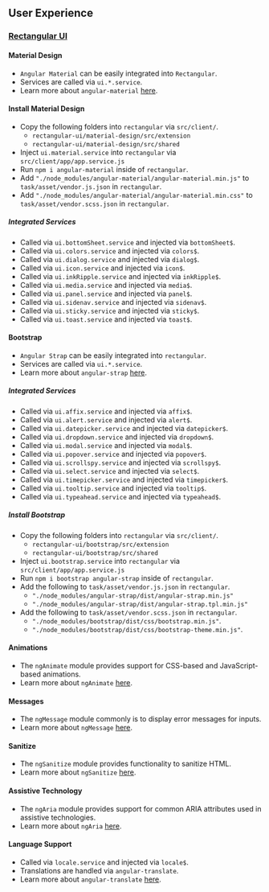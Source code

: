 ## User Experience

### [Rectangular UI](https://github.com/abbotto/rectangular-ui.git)

#### Material Design
- `Angular Material` can be easily integrated into `Rectangular`.
- Services are called via `ui.*.service`.
- Learn more about `angular-material` [here](https://material.angularjs.org/latest/).

#### Install Material Design

- Copy the following folders into `rectangular` via `src/client/`.
	- `rectangular-ui/material-design/src/extension`
	- `rectangular-ui/material-design/src/shared`
- Inject `ui.material.service` into `rectangular` via `src/client/app/app.service.js`
- Run `npm i angular-material` inside of `rectangular`.
- Add `"./node_modules/angular-material/angular-material.min.js"` to `task/asset/vendor.js.json` in `rectangular`.
- Add `"./node_modules/angular-material/angular-material.min.css"` to `task/asset/vendor.scss.json` in `rectangular`.

##### Integrated Services
- Called via `ui.bottomSheet.service` and injected via `bottomSheet$`.
- Called via `ui.colors.service` and injected via `colors$`.
- Called via `ui.dialog.service` and injected via `dialog$`.
- Called via `ui.icon.service` and injected via `icon$`.
- Called via `ui.inkRipple.service` and injected via `inkRipple$`.
- Called via `ui.media.service` and injected via `media$`.
- Called via `ui.panel.service` and injected via `panel$`.
- Called via `ui.sidenav.service` and injected via `sidenav$`.
- Called via `ui.sticky.service` and injected via `sticky$`.
- Called via `ui.toast.service` and injected via `toast$`.

#### Bootstrap
- `Angular Strap` can be easily integrated into `rectangular`.
- Services are called via `ui.*.service`.
- Learn more about `angular-strap` [here](https://mgcrea.github.io/angular-strap/).

##### Integrated Services
- Called via `ui.affix.service` and injected via `affix$`.
- Called via `ui.alert.service` and injected via `alert$`.
- Called via `ui.datepicker.service` and injected via `datepicker$`.
- Called via `ui.dropdown.service` and injected via `dropdown$`.
- Called via `ui.modal.service` and injected via `modal$`.
- Called via `ui.popover.service` and injected via `popover$`.
- Called via `ui.scrollspy.service` and injected via `scrollspy$`.
- Called via `ui.select.service` and injected via `select$`.
- Called via `ui.timepicker.service` and injected via `timepicker$`.
- Called via `ui.tooltip.service` and injected via `tooltip$`.
- Called via `ui.typeahead.service` and injected via `typeahead$`.

##### Install Bootstrap

- Copy the following folders into `rectangular` via `src/client/`.
	- `rectangular-ui/bootstrap/src/extension`
	- `rectangular-ui/bootstrap/src/shared`
- Inject `ui.bootstrap.service` into `rectangular` via `src/client/app/app.service.js`
- Run `npm i bootstrap angular-strap` inside of `rectangular`.
- Add the following to `task/asset/vendor.js.json` in `rectangular`.
	- `"./node_modules/angular-strap/dist/angular-strap.min.js"` 
	- `"./node_modules/angular-strap/dist/angular-strap.tpl.min.js"` 
- Add the following to `task/asset/vendor.scss.json` in `rectangular`.
	- `"./node_modules/bootstrap/dist/css/bootstrap.min.js"`.
	- `"./node_modules/bootstrap/dist/css/bootstrap-theme.min.js"`.

#### Animations
- The `ngAnimate` module provides support for CSS-based and JavaScript-based animations.
- Learn more about `ngAnimate` [here](https://docs.angularjs.org/api/ngAnimate).

#### Messages
- The `ngMessage` module commonly is to display error messages for inputs.
- Learn more about `ngMessage` [here](https://docs.angularjs.org/api/ngMessages).

#### Sanitize
- The `ngSanitize` module provides functionality to sanitize HTML.
- Learn more about `ngSanitize` [here](https://docs.angularjs.org/api/ngSanitize).

#### Assistive Technology
- The `ngAria` module provides support for common ARIA attributes used in assistive technologies.
- Learn more about `ngAria` [here](https://docs.angularjs.org/api/ngAria).

#### Language Support
- Called via `locale.service` and injected via `locale$`.
- Translations are handled via `angular-translate`.
- Learn more about `angular-translate` [here](https://angular-translate.github.io/).
